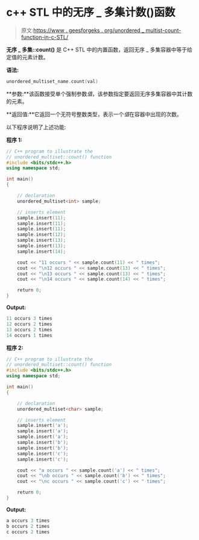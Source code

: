 # c++ STL 中的无序 _ 多集计数()函数

> 原文:[https://www . geesforgeks . org/unordered _ multist-count-function-in-c-STL/](https://www.geeksforgeeks.org/unordered_multiset-count-function-in-c-stl/)

**无序 _ 多集::count()** 是 C++ STL 中的内置函数，返回无序 _ 多集容器中等于给定值的元素计数。

**语法:**

```cpp
unordered_multiset_name.count(val)
```

**参数:**该函数接受单个强制参数*值*，该参数指定要返回无序多集容器中其计数的元素。

**返回值:**它返回一个无符号整数类型，表示一个*值*在容器中出现的次数。

以下程序说明了上述功能:

**程序 1:**

```cpp
// C++ program to illustrate the
// unordered_multiset::count() function
#include <bits/stdc++.h>
using namespace std;

int main()
{

    // declaration
    unordered_multiset<int> sample;

    // inserts element
    sample.insert(11);
    sample.insert(11);
    sample.insert(11);
    sample.insert(12);
    sample.insert(13);
    sample.insert(13);
    sample.insert(14);

    cout << "11 occurs " << sample.count(11) << " times";
    cout << "\n12 occurs " << sample.count(13) << " times";
    cout << "\n13 occurs " << sample.count(13) << " times";
    cout << "\n14 occurs " << sample.count(14) << " times";

    return 0;
}
```

**Output:**

```cpp
11 occurs 3 times
12 occurs 2 times
13 occurs 2 times
14 occurs 1 times

```

**程序 2:**

```cpp
// C++ program to illustrate the
// unordered_multiset::count() function
#include <bits/stdc++.h>
using namespace std;

int main()
{

    // declaration
    unordered_multiset<char> sample;

    // inserts element
    sample.insert('a');
    sample.insert('a');
    sample.insert('a');
    sample.insert('b');
    sample.insert('b');
    sample.insert('c');
    sample.insert('c');

    cout << "a occurs " << sample.count('a') << " times";
    cout << "\nb occurs " << sample.count('b') << " times";
    cout << "\nc occurs " << sample.count('c') << " times";

    return 0;
}
```

**Output:**

```cpp
a occurs 3 times
b occurs 2 times
c occurs 2 times

```